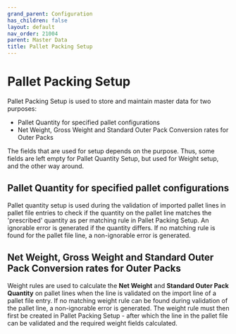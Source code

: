 ```yaml
---
grand_parent: Configuration
has_children: false
layout: default
nav_order: 21004
parent: Master Data
title: Pallet Packing Setup
---
```


# Pallet Packing Setup

Pallet Packing Setup is used to store and maintain master data for two purposes:

* Pallet Quantity for specified pallet configurations
* Net Weight, Gross Weight and Standard Outer Pack Conversion rates for Outer Packs

The fields that are used for setup depends on the purpose. Thus, some fields are left empty for Pallet Quantity Setup, but used for Weight setup, and the other way around.

Pallet Quantity for specified pallet configurations
---------------------------------------------------

Pallet quantity setup is used during the validation of imported pallet lines in pallet file entries to check if the quantity on the pallet line matches the 'prescribed' quantity as per matching rule in Pallet Packing Setup. An ignorable error is generated if the quantity differs. If no matching rule is found for the pallet file line, a non-ignorable error is generated.

Net Weight, Gross Weight and Standard Outer Pack Conversion rates for Outer Packs
---------------------------------------------------------------------------------

Weight rules are used to calculate the **Net Weight** and **Standard Outer Pack Quantity** on pallet lines when the line is validated on the import line of a pallet file entry. If no matching weight rule can be found during validation of the pallet line, a non-ignorable error is generated. The weight rule must then first be created in Pallet Packing Setup - after which the line in the pallet file can be validated and the required weight fields calculated.